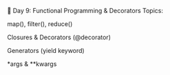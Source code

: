 📌 Day 9: Functional Programming & Decorators
Topics:

map(), filter(), reduce()

Closures & Decorators (@decorator)

Generators (yield keyword)

*args & **kwargs